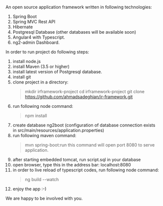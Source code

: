 An open source application framework written in following technologies:
1. Spring Boot 
2. Spring MVC Rest API
3. Hibernate 
4. Postgresql Database (other databases will be available soon)
5. Angular4 with Typescript.
6. ng2-admin Dashboard.

In order to run project do following steps:
1. install node.js
2. install Maven (3.5 or higher)
3. install latest version of Postgresql database.
4. install git
5. clone project in a directory:
    > mkdir irframework-project
    > cd irframework-project
    > git clone https://github.com/ahmadsadeghian/ir-framework.git
6. run following node command:
    > npm install
7. create database ng2boot (configuration of database connection exists in src/main/resources/application.properties)
8. run following maven command:
    > mvn spring-boot:run
    this command will open port 8080 to serve application.
9. after starting embedded tomcat, run script.sql in your database  
10. open browser, type this in the address bar: localhost:8080
11. in order to live reload of typescript codes, run following node command:
    > ng build --watch
11. enjoy the app :-)

We are happy to be involved with you.
